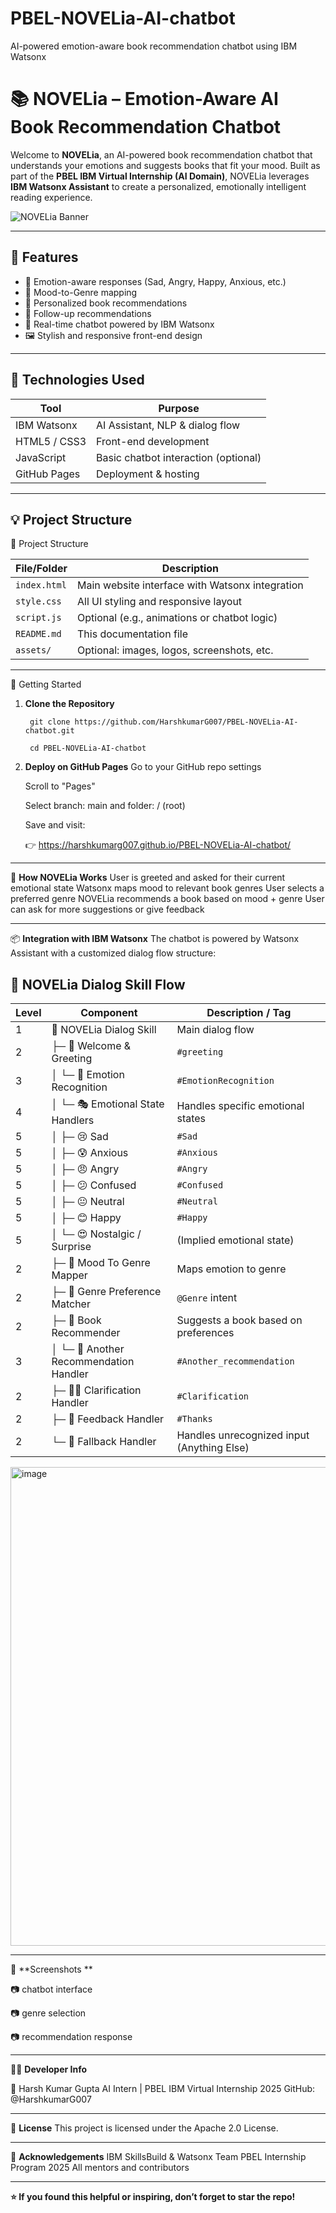 # PBEL-NOVELia-AI-chatbot
AI-powered emotion-aware book recommendation chatbot using IBM Watsonx
# 📚 NOVELia – Emotion-Aware AI Book Recommendation Chatbot

Welcome to **NOVELia**, an AI-powered book recommendation chatbot that understands your emotions and suggests books that fit your mood. 
Built as part of the **PBEL IBM Virtual Internship (AI Domain)**, NOVELia leverages **IBM Watsonx Assistant** to create a personalized, 
emotionally intelligent reading experience.

![NOVELia Banner](https://i.postimg.cc/hvFcm4hT/Default-Mystical-feminine-aura-or-glowing-abstract-spirit-surr-0.jpg)

---

## 🌟 Features

- 🤖 Emotion-aware responses (Sad, Angry, Happy, Anxious, etc.)
- 🎯 Mood-to-Genre mapping
- 📖 Personalized book recommendations
- 🔁 Follow-up recommendations
- 💬 Real-time chatbot powered by IBM Watsonx
- 🖼️ Stylish and responsive front-end design

---

## 🧠 Technologies Used

| Tool              | Purpose                                 |
|------------------|-----------------------------------------|
| IBM Watsonx       | AI Assistant, NLP & dialog flow         |
| HTML5 / CSS3      | Front-end development                   |
| JavaScript        | Basic chatbot interaction (optional)    |
| GitHub Pages      | Deployment & hosting                    |

---

## 💡 Project Structure


📁 Project Structure

| File/Folder               | Description                                        |
|---------------------------|----------------------------------------------------|
| `index.html`              | Main website interface with Watsonx integration   |
| `style.css`               | All UI styling and responsive layout              |
| `script.js`               | Optional (e.g., animations or chatbot logic)      |
| `README.md`               | This documentation file                           |
| `assets/`                 | Optional: images, logos, screenshots, etc.        |


---

🚀 Getting Started

1. **Clone the Repository**
   
        git clone https://github.com/HarshkumarG007/PBEL-NOVELia-AI-chatbot.git
        
        cd PBEL-NOVELia-AI-chatbot

2. **Deploy on GitHub Pages**
    Go to your GitHub repo settings
   
    Scroll to "Pages"
   
    Select branch: main and folder: / (root)
   
    Save and visit:
   
    👉 https://harshkumarg007.github.io/PBEL-NOVELia-AI-chatbot/
---
🤖 **How NOVELia Works**
      User is greeted and asked for their current emotional state
      Watsonx maps mood to relevant book genres
      User selects a preferred genre
      NOVELia recommends a book based on mood + genre
      User can ask for more suggestions or give feedback
      
---

📦 **Integration with IBM Watsonx**
The chatbot is powered by Watsonx Assistant with a customized dialog flow structure:

## 🧠 NOVELia Dialog Skill Flow

| Level | Component                              | Description / Tag                              |
|-------|----------------------------------------|------------------------------------------------|
| 1     | 📁 NOVELia Dialog Skill                | Main dialog flow                               |
| 2     | ├─ 👋 Welcome & Greeting               | `#greeting`                                     |
| 3     | │   └─ 🧠 Emotion Recognition          | `#EmotionRecognition`                           |
| 4     | │       └─ 🎭 Emotional State Handlers | Handles specific emotional states              |
| 5     | │           ├─ 😢 Sad                  | `#Sad`                                          |
| 5     | │           ├─ 😰 Anxious              | `#Anxious`                                      |
| 5     | │           ├─ 😠 Angry                | `#Angry`                                        |
| 5     | │           ├─ 😕 Confused             | `#Confused`                                     |
| 5     | │           ├─ 😐 Neutral              | `#Neutral`                                      |
| 5     | │           ├─ 😊 Happy                | `#Happy`                                        |
| 5     | │           └─ 😍 Nostalgic / Surprise| (Implied emotional state)                      |
| 2     | ├─ 🎯 Mood To Genre Mapper             | Maps emotion to genre                          |
| 2     | ├─ 📌 Genre Preference Matcher         | `@Genre` intent                                 |
| 2     | ├─ 📖 Book Recommender                 | Suggests a book based on preferences           |
| 3     | │   └─ 🔁 Another Recommendation Handler| `#Another_recommendation`                      |
| 2     | ├─ 🙋‍♂️ Clarification Handler         | `#Clarification`                                |
| 2     | ├─ 🙏 Feedback Handler                 | `#Thanks`                                       |
| 2     | └─ 🚫 Fallback Handler                 | Handles unrecognized input (Anything Else)     |


<img width="896" height="766" alt="image" src="https://github.com/user-attachments/assets/2352a0b8-1cd9-4817-af5f-b41cc3e2fe44" />

---

📸 **Screenshots **

   📷 chatbot interface
    
   📷 genre selection
    
   📷 recommendation response

---

🧑‍💻 **Developer Info**

  👤 Harsh Kumar Gupta
  AI Intern | PBEL IBM Virtual Internship 2025
  GitHub: @HarshkumarG007
    
---

📄 **License**
This project is licensed under the Apache 2.0 License.

---

🙏 **Acknowledgements**
IBM SkillsBuild & Watsonx Team
PBEL Internship Program 2025
All mentors and contributors

---
**⭐ If you found this helpful or inspiring, don’t forget to star the repo!**

